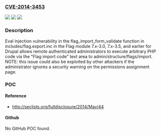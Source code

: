 ### [CVE-2014-3453](https://cve.mitre.org/cgi-bin/cvename.cgi?name=CVE-2014-3453)
![](https://img.shields.io/static/v1?label=Product&message=n%2Fa&color=blue)
![](https://img.shields.io/static/v1?label=Version&message=n%2Fa&color=blue)
![](https://img.shields.io/static/v1?label=Vulnerability&message=n%2Fa&color=brighgreen)

### Description

Eval injection vulnerability in the flag_import_form_validate function in includes/flag.export.inc in the Flag module 7.x-3.0, 7.x-3.5, and earlier for Drupal allows remote authenticated administrators to execute arbitrary PHP code via the "Flag import code" text area to admin/structure/flags/import.  NOTE: this issue could also be exploited by other attackers if the administrator ignores a security warning on the permissions assignment page.

### POC

#### Reference
- http://seclists.org/fulldisclosure/2014/May/44

#### Github
No GitHub POC found.

